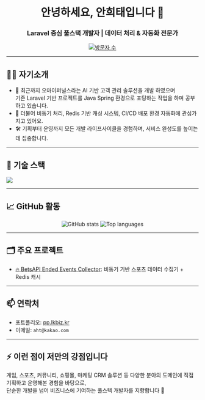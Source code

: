<!-- GitHub Profile README for xeLucky -->

<h1 align="center">안녕하세요, 안희태입니다 👋</h1>
<h3 align="center">Laravel 중심 풀스택 개발자 | 데이터 처리 & 자동화 전문가</h3>

<p align="center">
  <a href="https://github.com/xeLucky">
    <img src="https://komarev.com/ghpvc/?username=xeLucky&label=방문자수&color=0e75b6&style=flat" alt="방문자 수" />
  </a>
</p>

---

## 👨‍💻 자기소개

- 🔭 최근까지 오마이퍼널스라는 AI 기반 고객 관리 솔루션을 개발 하였으며  
  기존 Laravel 기반 프로젝트를 Java Spring 환경으로 포팅하는 작업을 하며 공부하고 있습니다.  
- 🌱 더불어 비동기 처리, Redis 기반 캐싱 시스템, CI/CD 배포 환경 자동화에 관심가지고 있어요.  
- 🛠 기획부터 운영까지 모든 개발 라이프사이클을 경험하며, 서비스 완성도를 높이는 데 집중합니다.

---

## 🧰 기술 스택

<p align="left">
  <img src="https://skillicons.dev/icons?i=laravel,php,python,redis,mysql,docker,nginx,git,github,vscode,html,css,js" />
</p>

---

## 📈 GitHub 활동

<p align="center">
  <img src="https://github-readme-stats.vercel.app/api?username=xeLucky&show_icons=true&theme=default&hide_title=true" alt="GitHub stats" />
  <img src="https://github-readme-stats.vercel.app/api/top-langs/?username=xeLucky&layout=compact&theme=default" alt="Top languages" />
</p>

---

## 🗂 주요 프로젝트

- [🔥 BetsAPI Ended Events Collector](https://github.com/xeLucky/sc365ended): 비동기 기반 스포츠 데이터 수집기 + Redis 캐시  

---

## 📫 연락처

- 포트폴리오: [pp.lkbiz.kr](https://pp.lkbiz.kr/)
- 이메일: `aht@kakao.com`

---

## ⚡ 이런 점이 저만의 강점입니다

게임, 스포츠, 커뮤니티, 쇼핑몰, 마케팅 CRM 솔루션 등 다양한 분야의 도메인에 직접 기획하고 운영해본 경험을 바탕으로,  
단순한 개발을 넘어 비즈니스에 기여하는 풀스텍 개발자를 지향합니다 🚀
